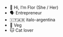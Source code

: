 - 👋 Hi, I’m Flor (She / Her)
- 🗣 Entrepreneur
- 🇮🇹🇦🇷 italo-argentina
- 🌱 Veg
- 🐱 Cat lover

<!---
mflorlorenzo/mflorlorenzo is a ✨ special ✨ repository because its `README.md` (this file) appears on your GitHub profile.
You can click the Preview link to take a look at your changes.
--->

